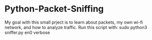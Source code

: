 # Python-Packet-Sniffing
My goal with this small prject is to learn about packets, my own wi-fi network, and how to analyze traffic.
Run this script with: sudo python3 sniffer.py en0 verbose